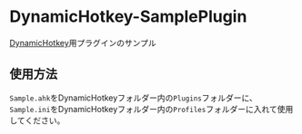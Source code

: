 # DynamicHotkey-SamplePlugin

[DynamicHotkey](https://github.com/takkatha10/DynamicHotkey)用プラグインのサンプル

## 使用方法

`Sample.ahk`をDynamicHotkeyフォルダー内の`Plugins`フォルダーに、`Sample.ini`をDynamicHotkeyフォルダー内の`Profiles`フォルダーに入れて使用してください。

